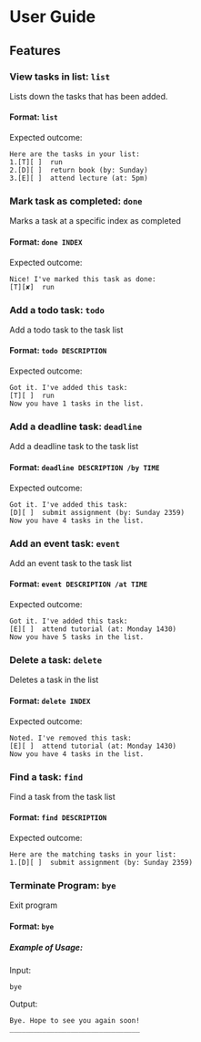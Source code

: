 # User Guide

## Features 

### View tasks in list: `list`
Lists down the tasks that has been added.

#### Format: `list`

Expected outcome:
```text
Here are the tasks in your list:
1.[T][ ]  run
2.[D][ ]  return book (by: Sunday)
3.[E][ ]  attend lecture (at: 5pm)
```
### Mark task as completed: `done`
Marks a task at a specific index as completed

#### Format: `done INDEX`

Expected outcome:
```text
Nice! I've marked this task as done:
[T][✘]  run
```
### Add a todo task: `todo`
Add a todo task to the task list

#### Format: `todo DESCRIPTION`

Expected outcome:
```text
Got it. I've added this task: 
[T][ ]  run
Now you have 1 tasks in the list.
```
### Add a deadline task: `deadline`
Add a deadline task to the task list

#### Format: `deadline DESCRIPTION /by TIME`

Expected outcome:
```text
Got it. I've added this task: 
[D][ ]  submit assignment (by: Sunday 2359)
Now you have 4 tasks in the list.
```
### Add an event task: `event`
Add an event task to the task list

#### Format: `event DESCRIPTION /at TIME`

Expected outcome:
```text
Got it. I've added this task: 
[E][ ]  attend tutorial (at: Monday 1430)
Now you have 5 tasks in the list.
```

### Delete a task: `delete`
Deletes a task in the list
#### Format: `delete INDEX`

Expected outcome:
```text
Noted. I've removed this task:
[E][ ]  attend tutorial (at: Monday 1430)
Now you have 4 tasks in the list.
```
### Find a task: `find`
Find a task from the task list

#### Format: `find DESCRIPTION`

Expected outcome:
```text
Here are the matching tasks in your list: 
1.[D][ ]  submit assignment (by: Sunday 2359)
```
### Terminate Program: `bye`
Exit program

#### Format: `bye`
##### Example of Usage:
Input:
```text
bye
```

Output:
```text
Bye. Hope to see you again soon!
________________________________
```

